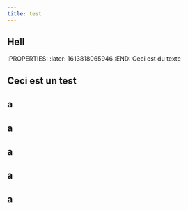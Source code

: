 ```yaml
---
title: test
---
```


## Hell
:PROPERTIES:
:later: 1613818065946
:END:
Ceci est du texte
## Ceci est un test
## a
## a
## a
## a
## a
